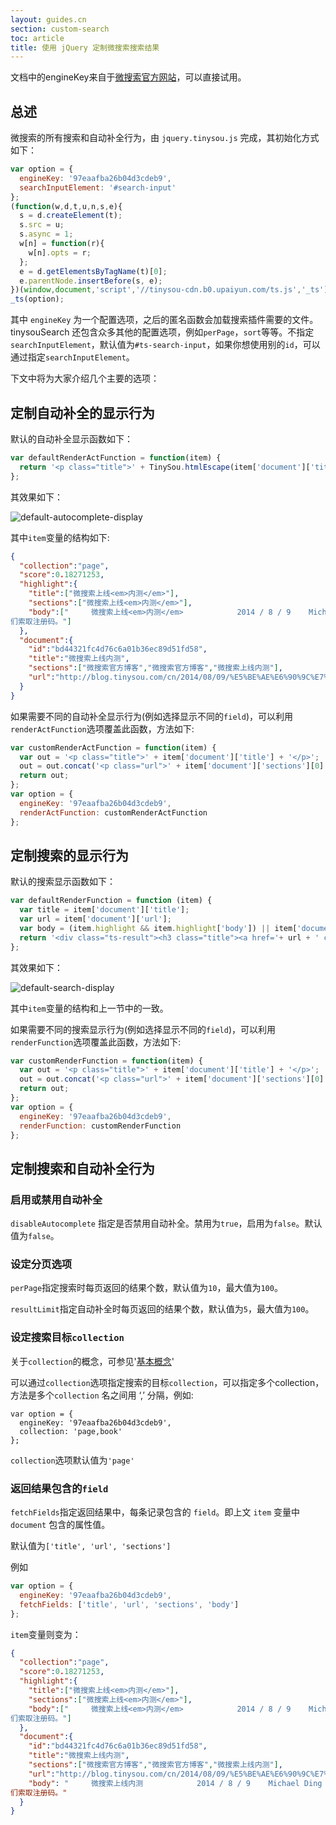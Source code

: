 ```yaml
---
layout: guides.cn
section: custom-search
toc: article
title: 使用 jQuery 定制微搜索搜索结果
---
```


文档中的engineKey来自于[微搜索官方网站](http://tinysou.com/)，可以直接试用。

## 总述

微搜索的所有搜索和自动补全行为，由 `jquery.tinysou.js` 完成，其初始化方式如下：

```javascript
var option = {
  engineKey: '97eaafba26b04d3cdeb9',
  searchInputElement: '#search-input'
};
(function(w,d,t,u,n,s,e){
  s = d.createElement(t);
  s.src = u;
  s.async = 1;
  w[n] = function(r){
    w[n].opts = r;
  };
  e = d.getElementsByTagName(t)[0];
  e.parentNode.insertBefore(s, e);
})(window,document,'script','//tinysou-cdn.b0.upaiyun.com/ts.js','_ts');
_ts(option);
```

其中 `engineKey` 为一个配置选项，之后的匿名函数会加载搜索插件需要的文件。tinysouSearch 还包含众多其他的配置选项，例如`perPage`，`sort`等等。不指定`searchInputElement`，默认值为`#ts-search-input`，如果你想使用别的`id`，可以通过指定`searchInputElement`。

下文中将为大家介绍几个主要的选项：

## 定制自动补全的显示行为

默认的自动补全显示函数如下：

```javascript
var defaultRenderActFunction = function(item) {
  return '<p class="title">' + TinySou.htmlEscape(item['document']['title']) + '</p>';
};
```

其效果如下：

![default-autocomplete-display](default-autocomplete-display.png)

其中`item`变量的结构如下:

```json
{
  "collection":"page",
  "score":0.18271253,
  "highlight":{
    "title":["微搜索上线<em>内测</em>"],
    "sections":["微搜索上线<em>内测</em>"],
    "body":["     微搜索上线<em>内测</em>            2014 / 8 / 9    Michael Ding    公告     我们很高兴地在这里宣布，今天，微搜索正式开始上线<em>内测</em>了！  微搜索致力于为","微搜索致力于为大家提供一个易于安装又特性丰富的站内搜索引擎。本次的<em>内测</em>版本，跨站点全文搜索，并提供搜索框的下拉式自动补全。而整个过程只需要简单的三步：创建引擎，添加站点地址，复制代码到 html。  <em>内测</em>阶段需要注册码进行注册，想试用的朋友欢迎发邮件给我
们索取注册码。"]
  },
  "document":{
    "id":"bd44321fc4d76c6a01b36ec89d51fd58",
    "title":"微搜索上线内测",
    "sections":["微搜索官方博客","微搜索官方博客","微搜索上线内测"],
    "url":"http://blog.tinysou.com/cn/2014/08/09/%E5%BE%AE%E6%90%9C%E7%B4%A2%E4%B8%8A%E7%BA%BF%E5%86%85%E6%B5%8B.html"
  }
}
```

如果需要不同的自动补全显示行为(例如选择显示不同的`field`)，可以利用`renderActFunction`选项覆盖此函数，方法如下:

```javascript
var customRenderActFunction = function(item) {
  var out = '<p class="title">' + item['document']['title'] + '</p>';
  out = out.concat('<p class="url">' + item['document']['sections'][0] + '</p>');
  return out;
};
var option = {
  engineKey: '97eaafba26b04d3cdeb9',
  renderActFunction: customRenderActFunction
};
```

## 定制搜索的显示行为

默认的搜索显示函数如下：

```javascript
var defaultRenderFunction = function (item) {
  var title = item['document']['title'];
  var url = item['document']['url'];
  var body = (item.highlight && item.highlight['body']) || item['document']['sections'].join(',');
  return '<div class="ts-result"><h3 class="title"><a href='+ url + ' class="ts-search-result-link">' + title + '</a></h3><div class="ts-metadata"><span class="ts-snippet">' + TinySou.htmlEscape(body) + '</span></div></div>';
};
```

其效果如下：

![default-search-display](default-search-display.png)

其中`item`变量的结构和上一节中的一致。

如果需要不同的搜索显示行为(例如选择显示不同的`field`)，可以利用`renderFunction`选项覆盖此函数，方法如下:

```javascript
var customRenderFunction = function(item) {
  var out = '<p class="title">' + item['document']['title'] + '</p>';
  out = out.concat('<p class="url">' + item['document']['sections'][0] + '</p>');
  return out;
};
var option = {
  engineKey: '97eaafba26b04d3cdeb9',
  renderFunction: customRenderFunction
};
```

## 定制搜索和自动补全行为

### 启用或禁用自动补全

`disableAutocomplete` 指定是否禁用自动补全。禁用为`true`，启用为`false`。默认值为`false`。

### 设定分页选项

`perPage`指定搜索时每页返回的结果个数，默认值为`10`，最大值为`100`。

`resultLimit`指定自动补全时每页返回的结果个数，默认值为`5`，最大值为`100`。

### 设定搜索目标`collection`

关于`collection`的概念，可参见'[基本概念][concept]'

可以通过`collection`选项指定搜索的目标`collection`，可以指定多个collection，方法是多个`collection` 名之间用 ‘,’ 分隔，例如:

```
var option = {
  engineKey: '97eaafba26b04d3cdeb9',
  collection: 'page,book'
};
```

`collection`选项默认值为`'page'`

### 返回结果包含的`field`

`fetchFields`指定返回结果中，每条记录包含的 `field`。即上文 `item` 变量中 `document` 包含的属性值。

默认值为`['title', 'url', 'sections']`

例如

```javascript
var option = {
  engineKey: '97eaafba26b04d3cdeb9',
  fetchFields: ['title', 'url', 'sections', 'body']
};
```

`item`变量则变为：

```json
{
  "collection":"page",
  "score":0.18271253,
  "highlight":{
    "title":["微搜索上线<em>内测</em>"],
    "sections":["微搜索上线<em>内测</em>"],
    "body":["     微搜索上线<em>内测</em>            2014 / 8 / 9    Michael Ding    公告     我们很高兴地在这里宣布，今天，微搜索正式开始上线<em>内测</em>了！  微搜索致力于为","微搜索致力于为大家提供一个易于安装又特性丰富的站内搜索引擎。本次的<em>内测</em>版本，跨站点全文搜索，并提供搜索框的下拉式自动补全。而整个过程只需要简单的三步：创建引擎，添加站点地址，复制代码到 html。  <em>内测</em>阶段需要注册码进行注册，想试用的朋友欢迎发邮件给我
们索取注册码。"]
  },
  "document":{
    "id":"bd44321fc4d76c6a01b36ec89d51fd58",
    "title":"微搜索上线内测",
    "sections":["微搜索官方博客","微搜索官方博客","微搜索上线内测"],
    "url":"http://blog.tinysou.com/cn/2014/08/09/%E5%BE%AE%E6%90%9C%E7%B4%A2%E4%B8%8A%E7%BA%BF%E5%86%85%E6%B5%8B.html",
    "body": "     微搜索上线内测            2014 / 8 / 9    Michael Ding    公告     我们很高兴地在这里宣布，今天，微搜索正式开始上线内测了！  微搜索致力于为","微搜索致力于为大家提供一个易于安装又特性丰富的站内搜索引擎。本次的内测版本，跨站点全文搜索，并提供搜索框的下拉式自动补全。而整个过程只需要简单的三步：创建引擎，添加站点地址，复制代码到 html。  内测阶段需要注册码进行注册，想试用的朋友欢迎发邮件给我
们索取注册码。"
  }
}
```


[concept]:/guides/concept.html
